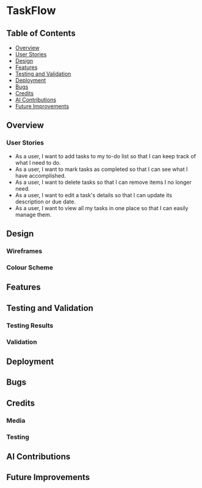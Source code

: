 # TaskFlow

## Table of Contents

- [Overview](#overview)
- [User Stories](#user-stories)
- [Design](#design)
- [Features](#features)
- [Testing and Validation](#testing-and-validation)
- [Deployment](#deployment)
- [Bugs](#bugs)
- [Credits](#credits)
- [AI Contributions](#ai-contributions)
- [Future Improvements](#future-improvements)

## Overview

### User Stories

- As a user, I want to add tasks to my to-do list so that I can keep track of what I need to do.
- As a user, I want to mark tasks as completed so that I can see what I have accomplished.
- As a user, I want to delete tasks so that I can remove items I no longer need.
- As a user, I want to edit a task's details so that I can update its description or due date.
- As a user, I want to view all my tasks in one place so that I can easily manage them.

## Design

### Wireframes

### Colour Scheme

## Features
  
## Testing and Validation

### Testing Results

### Validation

## Deployment

## Bugs

## Credits

### Media

### Testing

## AI Contributions

## Future Improvements
